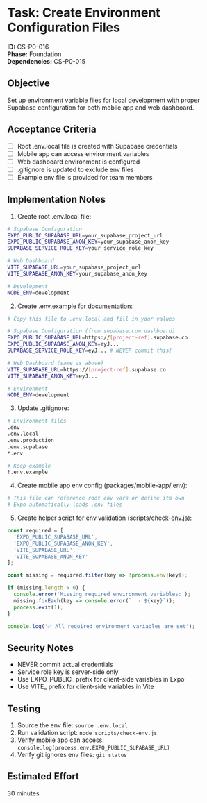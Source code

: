 # Task: Create Environment Configuration Files

**ID:** CS-P0-016  
**Phase:** Foundation  
**Dependencies:** CS-P0-015

## Objective
Set up environment variable files for local development with proper Supabase configuration for both mobile app and web dashboard.

## Acceptance Criteria
- [ ] Root .env.local file is created with Supabase credentials
- [ ] Mobile app can access environment variables
- [ ] Web dashboard environment is configured
- [ ] .gitignore is updated to exclude env files
- [ ] Example env file is provided for team members

## Implementation Notes
1. Create root .env.local file:
```bash
# Supabase Configuration
EXPO_PUBLIC_SUPABASE_URL=your_supabase_project_url
EXPO_PUBLIC_SUPABASE_ANON_KEY=your_supabase_anon_key
SUPABASE_SERVICE_ROLE_KEY=your_service_role_key

# Web Dashboard
VITE_SUPABASE_URL=your_supabase_project_url
VITE_SUPABASE_ANON_KEY=your_supabase_anon_key

# Development
NODE_ENV=development
```

2. Create .env.example for documentation:
```bash
# Copy this file to .env.local and fill in your values

# Supabase Configuration (from supabase.com dashboard)
EXPO_PUBLIC_SUPABASE_URL=https://[project-ref].supabase.co
EXPO_PUBLIC_SUPABASE_ANON_KEY=eyJ...
SUPABASE_SERVICE_ROLE_KEY=eyJ... # NEVER commit this!

# Web Dashboard (same as above)
VITE_SUPABASE_URL=https://[project-ref].supabase.co
VITE_SUPABASE_ANON_KEY=eyJ...

# Environment
NODE_ENV=development
```

3. Update .gitignore:
```bash
# Environment files
.env
.env.local
.env.production
.env.supabase
*.env

# Keep example
!.env.example
```

4. Create mobile app env config (packages/mobile-app/.env):
```bash
# This file can reference root env vars or define its own
# Expo automatically loads .env files
```

5. Create helper script for env validation (scripts/check-env.js):
```javascript
const required = [
  'EXPO_PUBLIC_SUPABASE_URL',
  'EXPO_PUBLIC_SUPABASE_ANON_KEY',
  'VITE_SUPABASE_URL',
  'VITE_SUPABASE_ANON_KEY'
];

const missing = required.filter(key => !process.env[key]);

if (missing.length > 0) {
  console.error('Missing required environment variables:');
  missing.forEach(key => console.error(`  - ${key}`));
  process.exit(1);
}

console.log('✅ All required environment variables are set');
```

## Security Notes
- NEVER commit actual credentials
- Service role key is server-side only
- Use EXPO_PUBLIC_ prefix for client-side variables in Expo
- Use VITE_ prefix for client-side variables in Vite

## Testing
1. Source the env file: `source .env.local`
2. Run validation script: `node scripts/check-env.js`
3. Verify mobile app can access: `console.log(process.env.EXPO_PUBLIC_SUPABASE_URL)`
4. Verify git ignores env files: `git status`

## Estimated Effort
30 minutes
